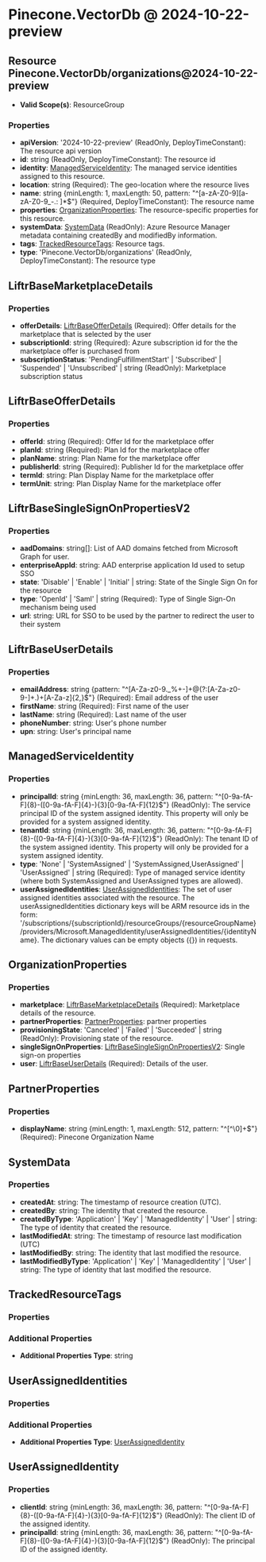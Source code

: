 # Pinecone.VectorDb @ 2024-10-22-preview

## Resource Pinecone.VectorDb/organizations@2024-10-22-preview
* **Valid Scope(s)**: ResourceGroup
### Properties
* **apiVersion**: '2024-10-22-preview' (ReadOnly, DeployTimeConstant): The resource api version
* **id**: string (ReadOnly, DeployTimeConstant): The resource id
* **identity**: [ManagedServiceIdentity](#managedserviceidentity): The managed service identities assigned to this resource.
* **location**: string (Required): The geo-location where the resource lives
* **name**: string {minLength: 1, maxLength: 50, pattern: "^[a-zA-Z0-9][a-zA-Z0-9_\-.: ]*$"} (Required, DeployTimeConstant): The resource name
* **properties**: [OrganizationProperties](#organizationproperties): The resource-specific properties for this resource.
* **systemData**: [SystemData](#systemdata) (ReadOnly): Azure Resource Manager metadata containing createdBy and modifiedBy information.
* **tags**: [TrackedResourceTags](#trackedresourcetags): Resource tags.
* **type**: 'Pinecone.VectorDb/organizations' (ReadOnly, DeployTimeConstant): The resource type

## LiftrBaseMarketplaceDetails
### Properties
* **offerDetails**: [LiftrBaseOfferDetails](#liftrbaseofferdetails) (Required): Offer details for the marketplace that is selected by the user
* **subscriptionId**: string (Required): Azure subscription id for the the marketplace offer is purchased from
* **subscriptionStatus**: 'PendingFulfillmentStart' | 'Subscribed' | 'Suspended' | 'Unsubscribed' | string (ReadOnly): Marketplace subscription status

## LiftrBaseOfferDetails
### Properties
* **offerId**: string (Required): Offer Id for the marketplace offer
* **planId**: string (Required): Plan Id for the marketplace offer
* **planName**: string: Plan Name for the marketplace offer
* **publisherId**: string (Required): Publisher Id for the marketplace offer
* **termId**: string: Plan Display Name for the marketplace offer
* **termUnit**: string: Plan Display Name for the marketplace offer

## LiftrBaseSingleSignOnPropertiesV2
### Properties
* **aadDomains**: string[]: List of AAD domains fetched from Microsoft Graph for user.
* **enterpriseAppId**: string: AAD enterprise application Id used to setup SSO
* **state**: 'Disable' | 'Enable' | 'Initial' | string: State of the Single Sign On for the resource
* **type**: 'OpenId' | 'Saml' | string (Required): Type of Single Sign-On mechanism being used
* **url**: string: URL for SSO to be used by the partner to redirect the user to their system

## LiftrBaseUserDetails
### Properties
* **emailAddress**: string {pattern: "^[A-Za-z0-9._%+-]+@(?:[A-Za-z0-9-]+\.)+[A-Za-z]{2,}$"} (Required): Email address of the user
* **firstName**: string (Required): First name of the user
* **lastName**: string (Required): Last name of the user
* **phoneNumber**: string: User's phone number
* **upn**: string: User's principal name

## ManagedServiceIdentity
### Properties
* **principalId**: string {minLength: 36, maxLength: 36, pattern: "^[0-9a-fA-F]{8}-([0-9a-fA-F]{4}-){3}[0-9a-fA-F]{12}$"} (ReadOnly): The service principal ID of the system assigned identity. This property will only be provided for a system assigned identity.
* **tenantId**: string {minLength: 36, maxLength: 36, pattern: "^[0-9a-fA-F]{8}-([0-9a-fA-F]{4}-){3}[0-9a-fA-F]{12}$"} (ReadOnly): The tenant ID of the system assigned identity. This property will only be provided for a system assigned identity.
* **type**: 'None' | 'SystemAssigned' | 'SystemAssigned,UserAssigned' | 'UserAssigned' | string (Required): Type of managed service identity (where both SystemAssigned and UserAssigned types are allowed).
* **userAssignedIdentities**: [UserAssignedIdentities](#userassignedidentities): The set of user assigned identities associated with the resource. The userAssignedIdentities dictionary keys will be ARM resource ids in the form: '/subscriptions/{subscriptionId}/resourceGroups/{resourceGroupName}/providers/Microsoft.ManagedIdentity/userAssignedIdentities/{identityName}. The dictionary values can be empty objects ({}) in requests.

## OrganizationProperties
### Properties
* **marketplace**: [LiftrBaseMarketplaceDetails](#liftrbasemarketplacedetails) (Required): Marketplace details of the resource.
* **partnerProperties**: [PartnerProperties](#partnerproperties): partner properties
* **provisioningState**: 'Canceled' | 'Failed' | 'Succeeded' | string (ReadOnly): Provisioning state of the resource.
* **singleSignOnProperties**: [LiftrBaseSingleSignOnPropertiesV2](#liftrbasesinglesignonpropertiesv2): Single sign-on properties
* **user**: [LiftrBaseUserDetails](#liftrbaseuserdetails) (Required): Details of the user.

## PartnerProperties
### Properties
* **displayName**: string {minLength: 1, maxLength: 512, pattern: "^[^\0]+$"} (Required): Pinecone Organization Name

## SystemData
### Properties
* **createdAt**: string: The timestamp of resource creation (UTC).
* **createdBy**: string: The identity that created the resource.
* **createdByType**: 'Application' | 'Key' | 'ManagedIdentity' | 'User' | string: The type of identity that created the resource.
* **lastModifiedAt**: string: The timestamp of resource last modification (UTC)
* **lastModifiedBy**: string: The identity that last modified the resource.
* **lastModifiedByType**: 'Application' | 'Key' | 'ManagedIdentity' | 'User' | string: The type of identity that last modified the resource.

## TrackedResourceTags
### Properties
### Additional Properties
* **Additional Properties Type**: string

## UserAssignedIdentities
### Properties
### Additional Properties
* **Additional Properties Type**: [UserAssignedIdentity](#userassignedidentity)

## UserAssignedIdentity
### Properties
* **clientId**: string {minLength: 36, maxLength: 36, pattern: "^[0-9a-fA-F]{8}-([0-9a-fA-F]{4}-){3}[0-9a-fA-F]{12}$"} (ReadOnly): The client ID of the assigned identity.
* **principalId**: string {minLength: 36, maxLength: 36, pattern: "^[0-9a-fA-F]{8}-([0-9a-fA-F]{4}-){3}[0-9a-fA-F]{12}$"} (ReadOnly): The principal ID of the assigned identity.

